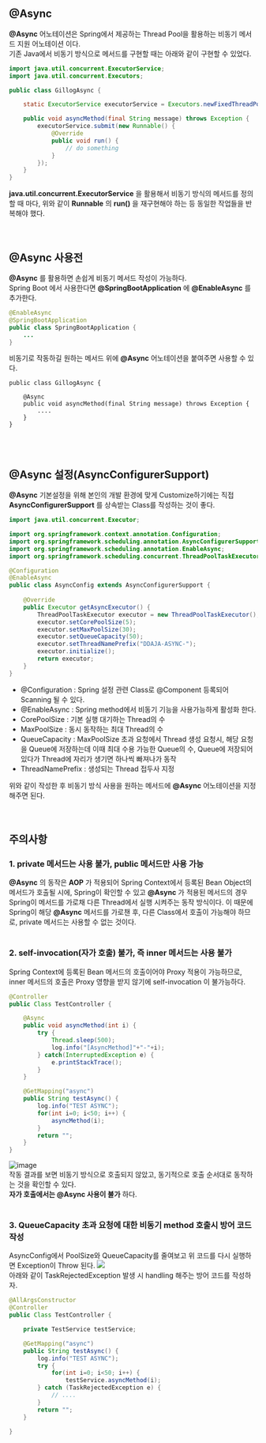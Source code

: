 ## @Async
__@Async__ 어노테이션은 Spring에서 제공하는 Thread Pool을 활용하는 비동기 메서드 지원 어노테이션 이다.  
기존 Java에서 비동기 방식으로 메서드를 구현할 때는 아래와 같이 구현할 수 있었다.  
```java
import java.util.concurrent.ExecutorService;
import java.util.concurrent.Executors;

public class GillogAsync {

    static ExecutorService executorService = Executors.newFixedThreadPool(5);

    public void asyncMethod(final String message) throws Exception {
        executorService.submit(new Runnable() {
            @Override
            public void run() {
                // do something
            }            
        });
    }
}
```
__java.util.concurrent.ExecutorService__ 을 활용해서 비동기 방식의 메서드를 정의할 때 마다, 위와 같이 __Runnable__ 의 __run()__ 을 재구현해야 하는 등 동일한 작업들을 반복해야 했다.  
<br><br>

## @Async 사용전
__@Async__ 를 활용하면 손쉽게 비동기 메서드 작성이 가능하다.  
Spring Boot 에서 사용한다면 __@SpringBootApplication__ 에 __@EnableAsync__ 를 추가한다.
```java
@EnableAsync
@SpringBootApplication
public class SpringBootApplication {
    ...
}
```
비동기로 작동하길 원하는 메서드 위에 __@Async__ 어노테이션을 붙여주면 사용할 수 있다.
```
public class GillogAsync {

    @Async
    public void asyncMethod(final String message) throws Exception {
        ....
    }
}
```  
<br><br>

## @Async 설정(AsyncConfigurerSupport)
__@Async__ 기본설정을 위해 본인의 개발 환경에 맞게 Customize하기에는 직접 __AsyncConfigurerSupport__ 를 상속받는 Class를 작성하는 것이 좋다.
```java
import java.util.concurrent.Executor;

import org.springframework.context.annotation.Configuration;
import org.springframework.scheduling.annotation.AsyncConfigurerSupport;
import org.springframework.scheduling.annotation.EnableAsync;
import org.springframework.scheduling.concurrent.ThreadPoolTaskExecutor;

@Configuration
@EnableAsync
public class AsyncConfig extends AsyncConfigurerSupport {
    
    @Override
    public Executor getAsyncExecutor() {
        ThreadPoolTaskExecutor executor = new ThreadPoolTaskExecutor();
        executor.setCorePoolSize(5);
        executor.setMaxPoolSize(30);
        executor.setQueueCapacity(50);
        executor.setThreadNamePrefix("DDAJA-ASYNC-");
        executor.initialize();
        return executor;
    }
}
```
- @Configuration : Spring 설정 관련 Class로 @Component 등록되어 Scanning 될 수 있다.
- @EnableAsync : Spring method에서 비동기 기능을 사용가능하게 활성화 한다.
- CorePoolSize : 기본 실행 대기하는 Thread의 수
- MaxPoolSize : 동시 동작하는 최대 Thread의 수
- QueueCapacity : MaxPoolSize 초과 요청에서 Thread 생성 요청시,
해당 요청을 Queue에 저장하는데 이때 최대 수용 가능한 Queue의 수,
Queue에 저장되어있다가 Thread에 자리가 생기면 하나씩 빠져나가 동작
- ThreadNamePrefix : 생성되는 Thread 접두사 지정  

위와 같이 작성한 후 비동기 방식 사용을 원하는 메서드에 __@Async__ 어노테이션을 지정해주면 된다.  
<br><br>

## 주의사항
### 1. private 메서드는 사용 불가, public 메서드만 사용 가능
__@Async__ 의 동작은 __AOP__ 가 적용되어 Spring Context에서 등록된 Bean Object의 메서드가 호출될 시에, Spring이 확인할 수 있고 __@Async__ 가 적용된 메서드의 경우 Spring이 메서드를 가로채 다른 Thread에서 실행 시켜주는 동작 방식이다. 이 때문에 Spring이 해당 __@Async__ 메서드를 가로챈 후, 다른 Class에서 호출이 가능해야 하므로, private 메서드는 사용할 수 없는 것이다.  
<br>
### 2. self-invocation(자가 호출) 불가, 즉 inner 메서드는 사용 불가
Spring Context에 등록된 Bean 메서드의 호출이어야 Proxy 적용이 가능하므로, inner 메서드의 호출은 Proxy 영향을 받지 않기에 self-invocation 이 불가능하다.  
```java
@Controller
public Class TestController {

    @Async
    public void asyncMethod(int i) {
        try {
            Thread.sleep(500);
            log.info("[AsyncMethod]"+"-"+i);
        } catch(InterruptedException e) {
            e.printStackTrace();
        }
    }

    @GetMapping("async")
    public String testAsync() {
        log.info("TEST ASYNC");
        for(int i=0; i<50; i++) {
            asyncMethod(i);
        }
        return "";
    }
}
```
![image](https://user-images.githubusercontent.com/38933360/179885928-fef9db6a-0dbc-41ac-8824-67eb0cfa82f5.png)  
작동 결과를 보면 비동기 방식으로 호출되지 않았고, 동기적으로 호출 순서대로 동작하는 것을 확인할 수 있다.  
__자가 호출에서는 @Async 사용이 불가__ 하다.  
<br>
### 3. QueueCapacity 초과 요청에 대한 비동기 method 호출시 방어 코드 작성
AsyncConfig에서 PoolSize와 QueueCapacity를 줄여보고 위 코드를 다시 실행하면 Exception이 Throw 된다.
![](https://velog.velcdn.com/images%2Fgillog%2Fpost%2F7503cd88-fa9b-4d4b-b014-8590ffe0a722%2Fimage.png)  
아래와 같이 TaskRejectedException 발생 시 handling 해주는 방어 코드를 작성하자.
```java
@AllArgsConstructor
@Controller
public Class TestController {

    private TestService testService;

    @GetMapping("async")
    public String testAsync() {
        log.info("TEST ASYNC");
        try {
            for(int i=0; i<50; i++) {
                testService.asyncMethod(i);
        } catch (TaskRejectedException e) {
            // ....
        }
        return "";
    }
    
}
```



